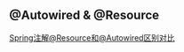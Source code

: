 ## @Autowired & @Resource
[Spring注解@Resource和@Autowired区别对比](https://www.cnblogs.com/think-in-java/p/5474740.html)